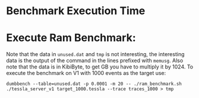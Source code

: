 # Benchmark Execution Time



# Execute Ram Benchmark:

Note that the data in `unused.dat` and `tmp` is not interesting, the interesting data is the output of the command in the lines prefixed with `memusg`.
Also note that the data is in KibiByte, to get GB you have to multiply it by 1024.
To execute the benchmark on V1 with 1000 events as the target use:

    dumbbench --table=unused.dat -p 0.0001 -m 20 -- ./ram_benchmark.sh ./tessla_server_v1 target_1000.tessla --trace traces_1000 > tmp
